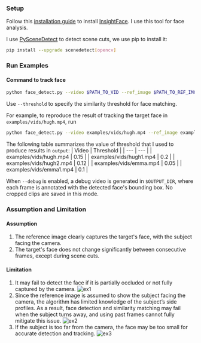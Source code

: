 ### Setup
Follow this [installation guide](https://github.com/deepinsight/insightface/tree/master/python-package) to install [InsightFace](https://github.com/deepinsight/insightface/tree/master?tab=readme-ov-file). I use this tool for face analysis.

I use [PySceneDetect](https://www.scenedetect.com/) to detect scene cuts, we use pip to install it:
```bash
pip install --upgrade scenedetect[opencv]
```

### Run Examples

#### Command to track face
```bash
python face_detect.py --video $PATH_TO_VID --ref_image $PATH_TO_REF_IMG --output $OUTPUT_DIR
```
Use `--threshold` to specify the similarity threshold for face matching.

For example, to reproduce the result of tracking the target face in `examples/vids/hugh.mp4`, run
```bash
python face_detect.py --video examples/vids/hugh.mp4 --ref_image examples/ref/hugh.jpg --output output/hugh --threshold 0.15 
```

The following table summarizes the value of threshold that I used to produce results in `output`:
| Video | Threshold |
|  ---  |    ---    | 
|  examples/vids/hugh.mp4  | 0.15 |
|  examples/vids/hugh1.mp4 | 0.2 |
|  examples/vids/hugh2.mp4 | 0.12 |
|  examples/vids/emma.mp4 | 0.05 |
|  examples/vids/emma1.mp4 | 0.1 |

When `--debug` is enabled, a debug video is generated in `$OUTPUT_DIR`, where each frame is annotated with the detected face's bounding box. No cropped clips are saved in this mode.

### Assumption and Limitation

#### Assumption
1. The reference image clearly captures the target's face, with the subject facing the camera.
2. The target's face does not change significantly between consecutive frames, except during scene cuts.

#### Limitation
1. It may fail to detect the face if it is partially occluded or not fully captured by the camera.
    ![ex1](resources/ex1.gif)
2. Since the reference image is assumed to show the subject facing the camera, the algorithm has limited knowledge of the subject’s side profiles. As a result, face detection and similarity matching may fail when the subject turns away, and using past frames cannot fully mitigate this issue.
    ![ex2](resources/ex2.gif)
3. If the subject is too far from the camera, the face may be too small for accurate detection and tracking.
    ![ex3](resources/ex3.gif)